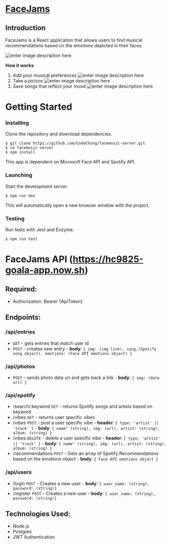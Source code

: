 # [FaceJams](https://codechung-bookmarks-app.now.sh/)
## Introduction
FaceJams is a React application that allows users to find musical recommendations based on the emotions depicted in their faces. 

![enter image description here](https://snipboard.io/XwaFKy.jpg)

**How it works**
1. Add your musical preferences
![enter image description here](https://snipboard.io/ZkzQo5.jpg)
2. Take a picture
![enter image description here](https://snipboard.io/f4kHK3.jpg)
3. Save songs that reflect your mood
![enter image description here](https://snipboard.io/uPQ9a2.jpg)
# Getting Started

### Installing

Clone the repository and download dependencies.

```
$ git clone https://github.com/CodeChung/facemusic-server.git
$ cd facemusic-server
$ npm install

```
This app is dependent on Microsoft Face API and Spotify API.

### Launching

Start the development server.

```
$ npm run dev

```

This will automatically open a new browser window with the project.

### Testing

Run tests with Jest and Enzyme.

```
$ npm run test
```


# FaceJams API (https://hc9825-goala-app.now.sh)
## Required:
- Authorization: Bearer {ApiToken}
## Endpoints:
### /api/entries
- `GET` - gets entries that match user id
- `POST` - creates new entry
        - **body**: `{ img: (img link), song,(Spotify song object), emotions: (Face API emotions object) }` 
### /api/photos
- `POST` - sends photo data uri and gets back a link
        - **body**: `{ img: (data uri) }` 
### /api/spotify
- /search/:keyword `GET` - returns Spotify songs and artists based on keyword
- /vibes `GET` - returns user specific vibes
- /vibes `POST` - post a user specific vibe
        - **header**: `{ type: 'artist' || 'track' }`
        - **body**: `{ name" (string), img: (url), artist: (string), album: (string) }`
- /vibes `DELETE` - delete a user specific vibe
        - **header**: `{ type: 'artist' || 'track' }`
        - **body**: `{ name" (string), img: (url), artist: (string), album: (string) }`
- /recommendations `POST` - Gets an array of Spotify Recommendations based on the emotions object
        - **body**: `{ Face API emotions object }`
### /api/users
- /login `POST` - Creates a new user
        - **body**: `{ user_name: (string), password: (string)}`
- /register `POST` - Creates a new user
        - **body**: `{ user_name: (string), password: (string)}`


## Technologies Used:
* Node.js
* Postgres
* JWT Authentication
